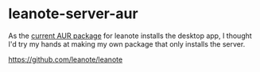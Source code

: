 # leanote-server-aur

As the [current AUR package](https://aur.archlinux.org/packages/leanote/) for leanote installs the desktop app, I thought I'd try my hands at making my own package that only installs the server.

https://github.com/leanote/leanote
